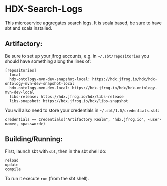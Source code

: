 # HDX-Search-Logs

This microservice aggregates search logs. It is scala based, be sure to have
sbt and scala installed.

## Artifactory:

Be sure to set up your jfrog accounts, e.g. in `~/.sbt/repositories` you
should have something along the lines of:

```text
[repositories]
  local
  hdx-ontology-mvn-dev-snapshot-local: https://hdx.jfrog.io/hdx/hdx-ontology-mvn-dev-snapshot-local
  hdx-ontology-mvn-dev-local: https://hdx.jfrog.io/hdx/hdx-ontology-mvn-dev-local
  libs-release: https://hdx.jfrog.io/hdx/libs-release
  libs-snapshot: https://hdx.jfrog.io/hdx/libs-snapshot 
```

You will also need to store your credentials in `~/.sbt/1.0/credentials.sbt`:

```text
credentials += Credentials("Artifactory Realm", "hdx.jfrog.io", <user-name>, <password>)
```

## Building/Running:

First, launch sbt with `sbt`, then in the sbt shell do:

```sbtshell
reload
update
compile
```

To run it execute `run` (from the sbt shell).